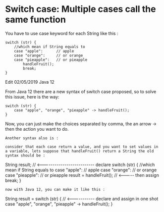 # Switch case: Multiple cases call the same function


You have to use case keyword for each String like this :
```
switch (str) {
    //which mean if String equals to
    case "apple":      // apple
    case "orange":     // or orange
    case "pieapple":   // or pieapple
        handleFruit();
        break;
}
```
Edit 02/05/2019
Java 12

From Java 12 there are a new syntax of switch case proposed, so to solve this issue, here is the way:
```
switch (str) {
    case "apple", "orange", "pieapple" -> handleFruit();
}
```
Now, you can just make the choices separated by comma, the an arrow -> then the action you want to do.
```
Another syntax also is :

consider that each case return a value, and you want to set values in a variable, lets suppose that handleFruit() return a String the old syntax should be :
```
String result;  //  <-------------------------- declare 
switch (str) {
    //which mean if String equals to
    case "apple":      // apple
    case "orange":     // or orange
    case "pieapple":   // or pieapple
        result = handleFruit();  //      <----- then assign
        break;
}
```
now with Java 12, you can make it like this :

```
String result = switch (str) { //  <----------- declare and assign in one shot
    case "apple", "orange", "pieapple" -> handleFruit();
}
```
